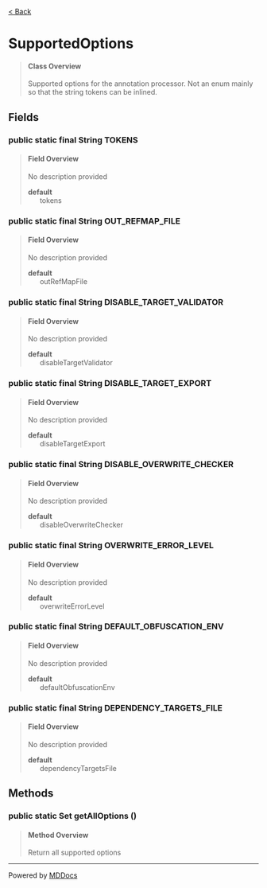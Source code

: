 [< Back](../README.md)
# SupportedOptions #
>#### Class Overview ####
>Supported options for the annotation processor. Not an enum mainly so that
 the string tokens can be inlined.
## Fields ##
### public static final String TOKENS ###
>#### Field Overview ####
>No description provided
>
>**default**<br />
>&nbsp;&nbsp;&nbsp;&nbsp;&nbsp;&nbsp;tokens
>
### public static final String OUT_REFMAP_FILE ###
>#### Field Overview ####
>No description provided
>
>**default**<br />
>&nbsp;&nbsp;&nbsp;&nbsp;&nbsp;&nbsp;outRefMapFile
>
### public static final String DISABLE_TARGET_VALIDATOR ###
>#### Field Overview ####
>No description provided
>
>**default**<br />
>&nbsp;&nbsp;&nbsp;&nbsp;&nbsp;&nbsp;disableTargetValidator
>
### public static final String DISABLE_TARGET_EXPORT ###
>#### Field Overview ####
>No description provided
>
>**default**<br />
>&nbsp;&nbsp;&nbsp;&nbsp;&nbsp;&nbsp;disableTargetExport
>
### public static final String DISABLE_OVERWRITE_CHECKER ###
>#### Field Overview ####
>No description provided
>
>**default**<br />
>&nbsp;&nbsp;&nbsp;&nbsp;&nbsp;&nbsp;disableOverwriteChecker
>
### public static final String OVERWRITE_ERROR_LEVEL ###
>#### Field Overview ####
>No description provided
>
>**default**<br />
>&nbsp;&nbsp;&nbsp;&nbsp;&nbsp;&nbsp;overwriteErrorLevel
>
### public static final String DEFAULT_OBFUSCATION_ENV ###
>#### Field Overview ####
>No description provided
>
>**default**<br />
>&nbsp;&nbsp;&nbsp;&nbsp;&nbsp;&nbsp;defaultObfuscationEnv
>
### public static final String DEPENDENCY_TARGETS_FILE ###
>#### Field Overview ####
>No description provided
>
>**default**<br />
>&nbsp;&nbsp;&nbsp;&nbsp;&nbsp;&nbsp;dependencyTargetsFile
>
## Methods ##
### public static Set getAllOptions () ###
>#### Method Overview ####
>Return all supported options
>

---
Powered by [MDDocs](https://github.com/VRCube/MDDocs)